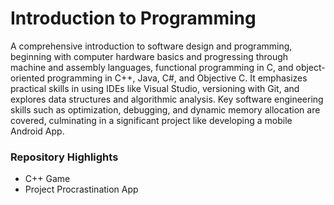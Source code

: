 # Introduction to Programming
A comprehensive introduction to software design and programming, beginning with computer hardware basics and progressing through machine and assembly languages, functional programming in C, and object-oriented programming in C++, Java, C#, and Objective C. It emphasizes practical skills in using IDEs like Visual Studio, versioning with Git, and explores data structures and algorithmic analysis. Key software engineering skills such as optimization, debugging, and dynamic memory allocation are covered, culminating in a significant project like developing a mobile Android App.

### Repository Highlights
- C++ Game
- Project Procrastination App

